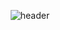 <div align="center">

![header](https://capsule-render.vercel.app/api?type=soft&color=abbdd1&height=200&section=header&text=Welcom%20to%20thdwlgus's%20github!&fontSize=50)
